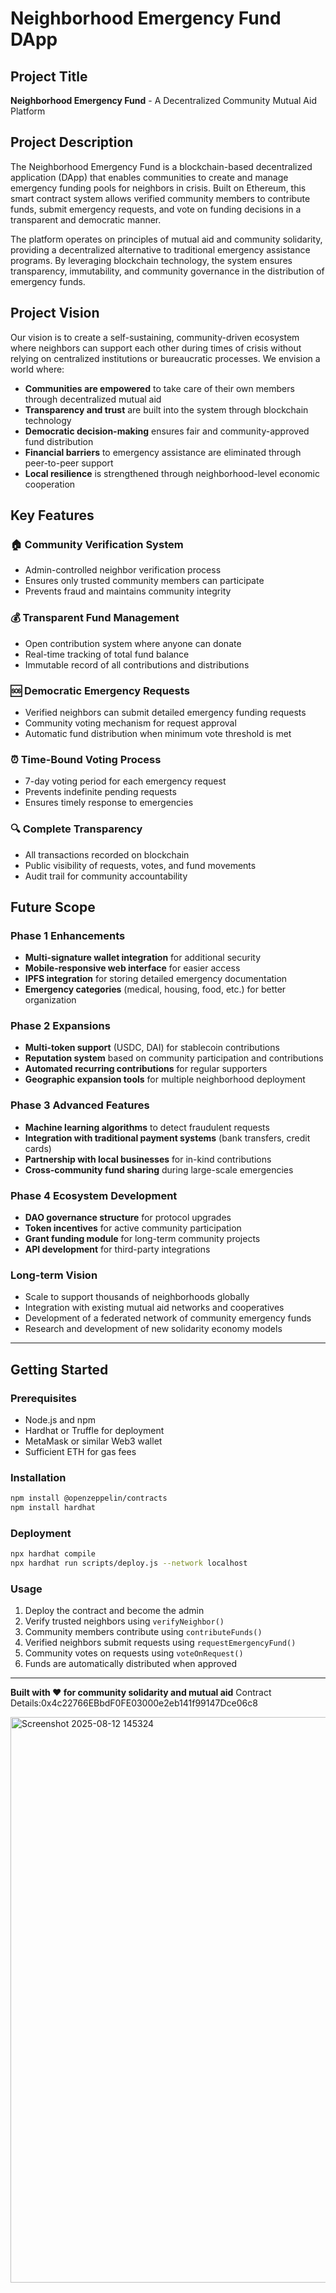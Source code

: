 # Neighborhood Emergency Fund DApp

## Project Title
**Neighborhood Emergency Fund** - A Decentralized Community Mutual Aid Platform

## Project Description
The Neighborhood Emergency Fund is a blockchain-based decentralized application (DApp) that enables communities to create and manage emergency funding pools for neighbors in crisis. Built on Ethereum, this smart contract system allows verified community members to contribute funds, submit emergency requests, and vote on funding decisions in a transparent and democratic manner.

The platform operates on principles of mutual aid and community solidarity, providing a decentralized alternative to traditional emergency assistance programs. By leveraging blockchain technology, the system ensures transparency, immutability, and community governance in the distribution of emergency funds.

## Project Vision
Our vision is to create a self-sustaining, community-driven ecosystem where neighbors can support each other during times of crisis without relying on centralized institutions or bureaucratic processes. We envision a world where:

- **Communities are empowered** to take care of their own members through decentralized mutual aid
- **Transparency and trust** are built into the system through blockchain technology
- **Democratic decision-making** ensures fair and community-approved fund distribution
- **Financial barriers** to emergency assistance are eliminated through peer-to-peer support
- **Local resilience** is strengthened through neighborhood-level economic cooperation

## Key Features

### 🏠 **Community Verification System**
- Admin-controlled neighbor verification process
- Ensures only trusted community members can participate
- Prevents fraud and maintains community integrity

### 💰 **Transparent Fund Management**
- Open contribution system where anyone can donate
- Real-time tracking of total fund balance
- Immutable record of all contributions and distributions

### 🆘 **Democratic Emergency Requests**
- Verified neighbors can submit detailed emergency funding requests
- Community voting mechanism for request approval
- Automatic fund distribution when minimum vote threshold is met

### ⏰ **Time-Bound Voting Process**
- 7-day voting period for each emergency request
- Prevents indefinite pending requests
- Ensures timely response to emergencies

### 🔍 **Complete Transparency**
- All transactions recorded on blockchain
- Public visibility of requests, votes, and fund movements
- Audit trail for community accountability

## Future Scope

### **Phase 1 Enhancements**
- **Multi-signature wallet integration** for additional security
- **Mobile-responsive web interface** for easier access
- **IPFS integration** for storing detailed emergency documentation
- **Emergency categories** (medical, housing, food, etc.) for better organization

### **Phase 2 Expansions**
- **Multi-token support** (USDC, DAI) for stablecoin contributions
- **Reputation system** based on community participation and contributions
- **Automated recurring contributions** for regular supporters
- **Geographic expansion tools** for multiple neighborhood deployment

### **Phase 3 Advanced Features**
- **Machine learning algorithms** to detect fraudulent requests
- **Integration with traditional payment systems** (bank transfers, credit cards)
- **Partnership with local businesses** for in-kind contributions
- **Cross-community fund sharing** during large-scale emergencies

### **Phase 4 Ecosystem Development**
- **DAO governance structure** for protocol upgrades
- **Token incentives** for active community participation
- **Grant funding module** for long-term community projects
- **API development** for third-party integrations

### **Long-term Vision**
- Scale to support thousands of neighborhoods globally
- Integration with existing mutual aid networks and cooperatives
- Development of a federated network of community emergency funds
- Research and development of new solidarity economy models

---

## Getting Started

### Prerequisites
- Node.js and npm
- Hardhat or Truffle for deployment
- MetaMask or similar Web3 wallet
- Sufficient ETH for gas fees

### Installation
```bash
npm install @openzeppelin/contracts
npm install hardhat
```

### Deployment
```bash
npx hardhat compile
npx hardhat run scripts/deploy.js --network localhost
```

### Usage
1. Deploy the contract and become the admin
2. Verify trusted neighbors using `verifyNeighbor()`
3. Community members contribute using `contributeFunds()`
4. Verified neighbors submit requests using `requestEmergencyFund()`
5. Community votes on requests using `voteOnRequest()`
6. Funds are automatically distributed when approved

---

**Built with ❤️ for community solidarity and mutual aid**
Contract Details:0x4c22766EBbdF0FE03000e2eb141f99147Dce06c8

<img width="1904" height="905" alt="Screenshot 2025-08-12 145324" src="https://github.com/user-attachments/assets/6be8ddf8-fabd-4faf-bdb5-1b9481163e9d" />



